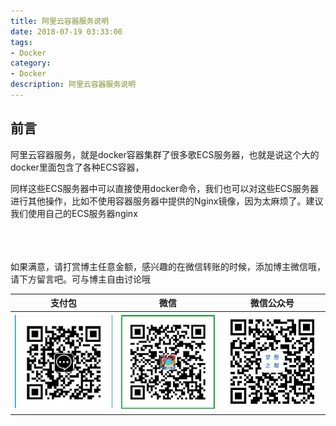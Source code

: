 ```yaml
---
title: 阿里云容器服务说明
date: 2018-07-19 03:33:00
tags: 
- Docker
category: 
- Docker
description: 阿里云容器服务说明
---
```

<!-- image url 
https://raw.githubusercontent.com/HealerJean/HealerJean.github.io/master/blogImages
　　首行缩进
<font color="red">  </font>
-->

## 前言

阿里云容器服务，就是docker容器集群了很多歌ECS服务器，也就是说这个大的docker里面包含了各种ECS容器，

同样这些ECS服务器中可以直接使用docker命令，我们也可以对这些ECS服务器进行其他操作，比如不使用容器服务器中提供的Nginx镜像，因为太麻烦了。建议我们使用自己的ECS服务器nginx









<br/><br/><br/>
如果满意，请打赏博主任意金额，感兴趣的在微信转账的时候，添加博主微信哦， 请下方留言吧。可与博主自由讨论哦

|支付包 | 微信|微信公众号|
|:-------:|:-------:|:------:|
|![支付宝](https://raw.githubusercontent.com/HealerJean/HealerJean.github.io/master/assets/img/tctip/alpay.jpg) | ![微信](https://raw.githubusercontent.com/HealerJean/HealerJean.github.io/master/assets/img/tctip/weixin.jpg)|![微信公众号](https://raw.githubusercontent.com/HealerJean/HealerJean.github.io/master/assets/img/my/qrcode_for_gh_a23c07a2da9e_258.jpg)|




<!-- Gitalk 评论 start  -->

<link rel="stylesheet" href="https://unpkg.com/gitalk/dist/gitalk.css">
<script src="https://unpkg.com/gitalk@latest/dist/gitalk.min.js"></script> 
<div id="gitalk-container"></div>    
 <script type="text/javascript">
    var gitalk = new Gitalk({
		clientID: `1d164cd85549874d0e3a`,
		clientSecret: `527c3d223d1e6608953e835b547061037d140355`,
		repo: `HealerJean.github.io`,
		owner: 'HealerJean',
		admin: ['HealerJean'],
		id: 'Bv4hA8kjOWgnr0Uc',
    });
    gitalk.render('gitalk-container');
</script> 

<!-- Gitalk end -->

